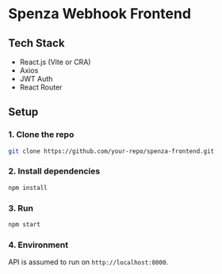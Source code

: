 # Spenza Webhook Frontend

## Tech Stack
- React.js (Vite or CRA)
- Axios
- JWT Auth
- React Router

## Setup

### 1. Clone the repo
```bash
git clone https://github.com/your-repo/spenza-frontend.git
```

### 2. Install dependencies
```bash
npm install
```

### 3. Run
```bash
npm start
```

### 4. Environment
API is assumed to run on `http://localhost:8000`.

